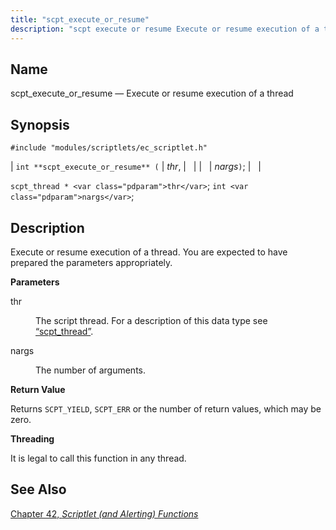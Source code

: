 ```yaml
---
title: "scpt_execute_or_resume"
description: "scpt execute or resume Execute or resume execution of a thread int scpt execute or resume thr nargs scpt thread thr int nargs Execute or resume execution of a thread You are expected to have prepared the parameters appropriately thr The script thread For a description of this data type..."
---
```


<a name="apis.scpt_execute_or_resume"></a> 
## Name

scpt_execute_or_resume — Execute or resume execution of a thread

## Synopsis

`#include "modules/scriptlets/ec_scriptlet.h"`

| `int **scpt_execute_or_resume** (` | <var class="pdparam">thr</var>, |   |
|   | <var class="pdparam">nargs</var>`)`; |   |

`scpt_thread * <var class="pdparam">thr</var>`;
`int <var class="pdparam">nargs</var>`;<a name="idp59053824"></a> 
## Description

Execute or resume execution of a thread. You are expected to have prepared the parameters appropriately.

**<a name="idp59055120"></a> Parameters**

<dl class="variablelist">

<dt>thr</dt>

<dd>

The script thread. For a description of this data type see [“scpt_thread”](/momentum/3/3-api/structs-scpt-thread).

</dd>

<dt>nargs</dt>

<dd>

The number of arguments.

</dd>

</dl>

**<a name="idp59060272"></a> Return Value**

Returns `SCPT_YIELD`, `SCPT_ERR` or the number of return values, which may be zero.

**<a name="idp59062112"></a> Threading**

It is legal to call this function in any thread.

<a name="idp59063664"></a> 
## See Also

[Chapter 42, *Scriptlet (and Alerting) Functions*](script "Chapter 42. Scriptlet (and Alerting) Functions")